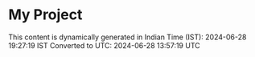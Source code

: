 # My Project

This content is dynamically generated in Indian Time (IST): 2024-06-28 19:27:19 IST
Converted to UTC: 2024-06-28 13:57:19 UTC
